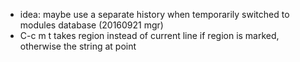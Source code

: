 * idea: maybe use a separate history when temporarily switched to modules database (20160921 mgr)
* C-c m t takes region instead of current line if region is marked, otherwise the string at point
